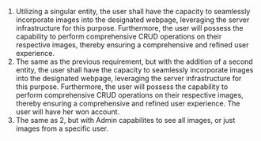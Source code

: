 1) Utilizing a singular entity, the user shall have the capacity to seamlessly incorporate images into the designated webpage, leveraging the server infrastructure for this purpose. Furthermore, the user will possess the capability to perform comprehensive CRUD operations on their respective images, thereby ensuring a comprehensive and refined user experience.
2) The same as the previous requirement, but with the addition of a second entity, the user shall have the capacity to seamlessly incorporate images into the designated webpage, leveraging the server infrastructure for this purpose. Furthermore, the user will possess the capability to perform comprehensive CRUD operations on their respective images, thereby ensuring a comprehensive and refined user experience. The user will have her won account.
3) The same as 2, but with Admin capabilites to see all images, or just images from a specific user.